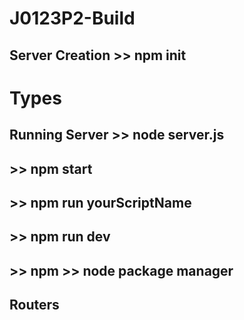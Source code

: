 # J0123P2-Build


## Server Creation >> npm init
# Types
## Running Server >> node server.js
## >> npm  start
## >> npm run yourScriptName

## >> npm run dev

## >> npm >> node package manager

## Routers
